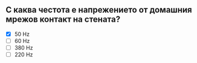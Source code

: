 ## С каква честота е напрежението от домашния мрежов контакт на стената?

<!-- Верният отговор е отбелязан с [X] -->

- [X] 50 Hz
- [ ] 60 Hz
- [ ] 380 Hz
- [ ] 220 Hz
